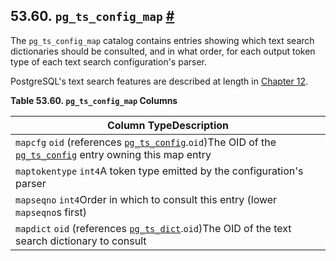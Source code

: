## 53.60. `pg_ts_config_map` [#](#CATALOG-PG-TS-CONFIG-MAP)

The `pg_ts_config_map` catalog contains entries showing which text search dictionaries should be consulted, and in what order, for each output token type of each text search configuration's parser.

PostgreSQL's text search features are described at length in [Chapter 12](textsearch.html "Chapter 12. Full Text Search").

**Table 53.60. `pg_ts_config_map` Columns**

| Column TypeDescription                                                                                                                                                                                          |
| --------------------------------------------------------------------------------------------------------------------------------------------------------------------------------------------------------------- |
| `mapcfg` `oid` (references [`pg_ts_config`](catalog-pg-ts-config.html "53.59. pg_ts_config").`oid`)The OID of the [`pg_ts_config`](catalog-pg-ts-config.html "53.59. pg_ts_config") entry owning this map entry |
| `maptokentype` `int4`A token type emitted by the configuration's parser                                                                                                                                         |
| `mapseqno` `int4`Order in which to consult this entry (lower `mapseqno`s first)                                                                                                                                 |
| `mapdict` `oid` (references [`pg_ts_dict`](catalog-pg-ts-dict.html "53.61. pg_ts_dict").`oid`)The OID of the text search dictionary to consult                                                                  |